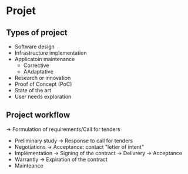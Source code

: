 # Projet

## Types of project
* Software design
* Infrastructure implementation
* Applicatoin maintenance
  - Corrective
  - AAdaptative
* Research or innovation
* Proof of Concept (PoC)
* State of the art
* User needs exploration

## Project workflow

-> Formulation of requirements/Call for tenders
* Preliminary study
-> Response to call for tenders
* Negotiations
-> Acceptance: contact "letter of intent"
* Implémentation
-> Signing of the contract
-> Delivrery
-> Acceptance
* Warrantly
-> Expiration of the contract
* Mainteance
